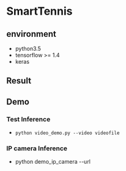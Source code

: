 # SmartTennis
## environment
- python3.5
- tensorflow >= 1.4
- keras
## Result
## Demo
### Test Inference
- `python video_demo.py --video videofile`
### IP camera Inference
- python demo_ip_camera --url <url>
